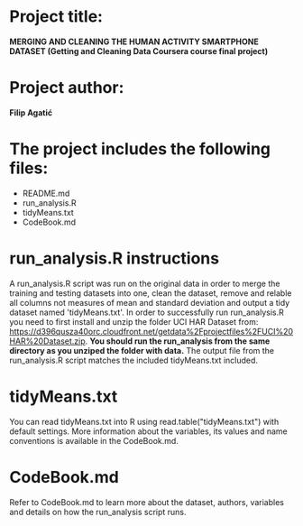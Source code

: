 
# Project title: 
**MERGING AND CLEANING THE HUMAN ACTIVITY SMARTPHONE DATASET (Getting and Cleaning Data Coursera course final project)**

# Project author:
**Filip Agatić**
# The project includes the following files:
- README.md
- run_analysis.R 
- tidyMeans.txt
- CodeBook.md

# run_analysis.R instructions
A run_analysis.R script was run on the original data in order to merge the training and testing datasets into one, clean the dataset, remove and relable all columns not measures of mean and standard deviation and output a tidy dataset named 'tidyMeans.txt'.
In order to successfully run run_analysis.R you need to first install and unzip the folder UCI HAR Dataset from: https://d396qusza40orc.cloudfront.net/getdata%2Fprojectfiles%2FUCI%20HAR%20Dataset.zip. **You should run the run_analysis from the same directory as you unziped the folder with data.** The output file from the run_analysis.R script matches the included tidyMeans.txt included.   

# tidyMeans.txt 
You can read tidyMeans.txt into R using read.table("tidyMeans.txt") with default settings. More information about the variables, its values and name conventions is available in the CodeBook.md.

# CodeBook.md
Refer to CodeBook.md to learn more about the dataset, authors, variables and details on how the run_analysis script runs. 